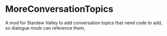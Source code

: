 # MoreConversationTopics
A mod for Stardew Valley to add conversation topics that need code to add, so dialogue mods can reference them,
